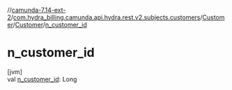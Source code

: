 //[camunda-7.14-ext-2](../../../../index.md)/[com.hydra_billing.camunda.api.hydra.rest.v2.subjects.customers](../../index.md)/[Customer](../index.md)/[Customer](index.md)/[n_customer_id](n_customer_id.md)

# n_customer_id

[jvm]\
val [n_customer_id](n_customer_id.md): Long
